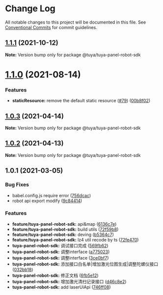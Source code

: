 # Change Log

All notable changes to this project will be documented in this file.
See [Conventional Commits](https://conventionalcommits.org) for commit guidelines.

## [1.1.1](https://github.com/tuya/tuya-panel-sdk/compare/@tuya/tuya-panel-robot-sdk@1.1.0...@tuya/tuya-panel-robot-sdk@1.1.1) (2021-10-12)

**Note:** Version bump only for package @tuya/tuya-panel-robot-sdk





# [1.1.0](https://github.com/tuya/tuya-panel-sdk/compare/@tuya/tuya-panel-robot-sdk@1.0.3...@tuya/tuya-panel-robot-sdk@1.1.0) (2021-08-14)


### Features

* **staticResource:** remove the default static resource ([#79](https://github.com/tuya/tuya-panel-sdk/issues/79)) ([00b8f02](https://github.com/tuya/tuya-panel-sdk/commit/00b8f021631085df0c75d5898a09801d92143f57))





## [1.0.3](https://registry.code.tuya-inc.top/TuyaRN/panel-rn-sdk/tuya-panel-sdk/compare/@tuya/tuya-panel-robot-sdk@1.0.2...@tuya/tuya-panel-robot-sdk@1.0.3) (2021-04-14)

**Note:** Version bump only for package @tuya/tuya-panel-robot-sdk





## [1.0.2](https://registry.code.tuya-inc.top/TuyaRN/panel-rn-sdk/tuya-panel-sdk/compare/@tuya/tuya-panel-robot-sdk@1.0.1...@tuya/tuya-panel-robot-sdk@1.0.2) (2021-04-13)

**Note:** Version bump only for package @tuya/tuya-panel-robot-sdk





## 1.0.1 (2021-03-05)


### Bug Fixes

* babel.config.js require error ([756dcac](https://github.com/tuya/tuya-panel-sdk/commit/756dcacf87b0b154ac516e1bcbca0ed615af18b3))
* robot api export modify ([9c84414](https://github.com/tuya/tuya-panel-sdk/commit/9c8441446551b0c8ab863ab96d6efdea600ba8c0))


### Features

* **feature/tuya-panel-robot-sdk:** api&map ([6136c7e](https://github.com/tuya/tuya-panel-sdk/commit/6136c7e4175cdd2dddf4ffa536ee20a057842ed2))
* **feature/tuya-panel-robot-sdk:** build utils ([72f59b8](https://github.com/tuya/tuya-panel-sdk/commit/72f59b809df3b9712e10caf13c8f259381e6fd4c))
* **feature/tuya-panel-robot-sdk:** deving ([b5364c7](https://github.com/tuya/tuya-panel-sdk/commit/b5364c7f4cd49a1183e923badfe2a37a704a4075))
* **feature/tuya-panel-robot-sdk:** lz4 util recode by ts ([72fe470](https://github.com/tuya/tuya-panel-sdk/commit/72fe4702585961a63ce0b47c20ac36d0bbd56e5a))
* **tuya-panel-robot-sdk:** 调试接口完成 ([569fb62](https://github.com/tuya/tuya-panel-sdk/commit/569fb62cf607ae87f78cdbef390c716197f83944))
* **tuya-panel-robot-sdk:** 调整interface ([a775023](https://github.com/tuya/tuya-panel-sdk/commit/a775023878155dc8f40ebf53fec6d8b05b9cc1b2))
* **tuya-panel-robot-sdk:** 调整interface ([3ce0bf7](https://github.com/tuya/tuya-panel-sdk/commit/3ce0bf706b54a4705a5de0b53fec4034ab99a1fa))
* **tuya-panel-robot-sdk:** 添加接口白名单|增加激光位图生成|调整陀螺仪接口 ([032bb18](https://github.com/tuya/tuya-panel-sdk/commit/032bb1870231c9ad7c2945412f45028e93ba8ec4))
* **tuya-panel-robot-sdk:** 修正文档 ([6fb5e12](https://github.com/tuya/tuya-panel-sdk/commit/6fb5e12d3cfd83cfbf68f77f4042b402fcd7cd30))
* **tuya-panel-robot-sdk:** 增加激光清扫记录接口 ([d46c8e2](https://github.com/tuya/tuya-panel-sdk/commit/d46c8e2f2c974ebad4693106922b51d69c11aed4))
* **tuya-panel-robot-sdk:** add laserUiApi ([746ff08](https://github.com/tuya/tuya-panel-sdk/commit/746ff089543ca00e5a054f94512991b20b9c3744))
